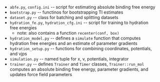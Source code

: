 * `abfe.py`, `config.ini` -- script for estimating absolute binding free energy
* `bootstrap.py` -- functinos for bootstrapping TI estimates
* `dataset.py` -- class for batching and splitting datasets
* `hydration_fe.py`, `hydration_cfg.ini` -- script for training to hydration free energies
  * note: also contains a function `recenter(conf, box)`
* `hydration_model.py` -- defines a `simulate` function that computes hydration free energies and an estimate of parameter gradients
* `hydration_setup.py` -- functions for combining coordinates, potentials, and vjps 
* `simulation.py` -- named tuple for x, v, potentials, integrator
* `trainer.py` -- defines `Trainer` and `Timer` classes, `Trainer::run_mol` computes an absolute binding free energy, parameter gradients, and updates force field parameters
